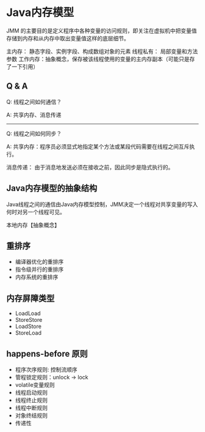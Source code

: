 # Java内存模型

JMM 的主要目的是定义程序中各种变量的访问规则，即关注在虚拟机中把变量值存储到内存和从内存中取出变量值这样的底层细节。

主内存： 静态字段、实例字段、构成数组对象的元素
线程私有： 局部变量和方法参数
工作内存：抽象概念，保存被该线程使用的变量的主内存副本（可能只是存了一下引用）

## Q & A

Q: 线程之间如何通信？

A: 共享内存、消息传递

---

Q: 线程之间如何同步？

A: 共享内存：程序员必须显式地指定某个方法或某段代码需要在线程之间互斥执行。

消息传递： 由于消息地发送必须在接收之前，因此同步是隐式执行的。

## Java内存模型的抽象结构

Java线程之间的通信由Java内存模型控制，JMM决定一个线程对共享变量的写入何时对另一个线程可见。

本地内存【抽象概念】

## 重排序

- 编译器优化的重排序
- 指令级并行的重排序
- 内存系统的重排序

## 内存屏障类型

- LoadLoad
- StoreStore
- LoadStore
- StoreLoad

## happens-before 原则

- 程序次序规则: 控制流顺序
- 管程锁定规则：unlock -> lock
- volatile变量规则
- 线程启动规则
- 线程终止规则
- 线程中断规则
- 对象终结规则
- 传递性
